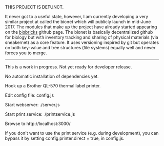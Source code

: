 
THIS PROJECT IS DEFUNCT.

It never got to a useful state, however, I am currently developing a very similar project at called the bionet which will publicly launch in mid-June 2017. The modules that make up the project have already started appearing on the [biobricks](https://github.com/biobricks/) github page. The bionet is basically decentralized github for biology but with inventory tracking and sharing of physical materials (via sneakernet) as a core feature. It uses versioning inspired by git but operates on both key-value and tree structures (file systems) equally well and never forces you to merge.

------------

This is a work in progress. Not yet ready for developer release.

No automatic installation of dependencies yet.

Hook up a Brother QL-570 thermal label printer.

Edit config file: config.js

Start webserver: ./server.js

Start print service: ./printservice.js

Browse to http://localhost:3000/

If you don't want to use the print service (e.g. during development), you can bypass it by setting config.printer.direct = true, in config.js.
